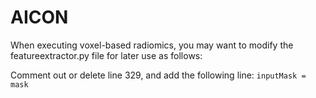 # AICON

When executing voxel-based radiomics, you may want to modify the featureextractor.py file for later use as follows:

Comment out or delete line 329, and add the following line: ```inputMask = mask```
